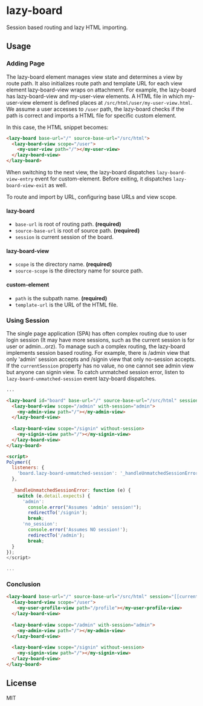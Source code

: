 # lazy-board

Session based routing and lazy HTML importing.

## Usage

### Adding Page

The lazy-board element manages view state and determines a view by route path. It also initializes route path and template URL for each view element lazy-board-view wraps on attachment.
For example, the lazy-board has lazy-board-view and my-user-view elements. A HTML file in which my-user-view element is defined places at `/src/html/user/my-user-view.html`. 
We assume a user accesses to `/user` path, the lazy-board checks if the path is correct and imports a HTML file for specific custom element.

In this case, the HTML snippet becomes:

```html
<lazy-board base-url="/" source-base-url="/src/html">
  <lazy-board-view scope="/user">
    <my-user-view path="/"></my-user-view>
  </lazy-board-view>
</lazy-board>
```

When switching to the next view, the lazy-board dispatches `lazy-board-view-entry` event for custom-element. Before exiting, it dispatches `lazy-board-view-exit` as well.

To route and import by URL, configuring base URLs and view scope.

#### lazy-board

 * `base-url` is root of routing path. **(required)**
 * `source-base-url` is root of source path.  **(required)**
 * `session` is current session of the board.
 
#### lazy-board-view

 * `scope` is the directory name. **(required)**
 * `source-scope` is the directory name for source path.
 
#### custom-element

 * `path` is the subpath name. **(required)**
 * `template-url` is the URL of the HTML file.

### Using Session

The single page application (SPA) has often complex routing due to user login session (It may have more sessions, such as the current session is for user or admin...orz). To manage such a complex routing, the lazy-board implements session based routing.
For example, there is /admin view that only 'admin' session accepts and /signin view that only no-session accepts. If the `currentSession` property has no value, no one cannot see admin view but anyone can signin view. To catch unmatched session error, listen to `lazy-board-unmatched-session` event lazy-board dispatches.

```html
...

<lazy-board id="board" base-url="/" source-base-url="/src/html" session="[[currentSession]]">
  <lazy-board-view scope="/admin" with-session="admin">
    <my-admin-view path="/"></my-admin-view>
  </lazy-board-view>
  
  <lazy-board-view scope="/signin" without-session>
    <my-signin-view path="/"></my-signin-view>
  </lazy-board-view>
</lazy-board>

<script>
Polymer({
  listeners: {
    'board.lazy-board-unmatched-session': '_handleUnmatchedSessionError'
  },
  
  _handleUnmatchedSessionError: function (e) {
    switch (e.detail.expects) {
      'admin':
        console.error("Assumes 'admin' session!");
        redirectTo('/signin');
        break;
      'no_session':
        console.error('Assumes NO session!');
        redirectTo('/admin');
        break;
  }
});
</script>

...
```

### Conclusion

```html
<lazy-board base-url="/" source-base-url="/src/html" session="[[currentSession]]">
  <lazy-board-view scope="/user">
    <my-user-profile-view path="/profile"></my-user-profile-view>
  </lazy-board-view>
  
  <lazy-board-view scope="/admin" with-session="admin">
    <my-admin-view path="/"></my-admin-view>
  </lazy-board-view>
  
  <lazy-board-view scope="/signin" without-session>
    <my-signin-view path="/"></my-signin-view>
  </lazy-board-view>
</lazy-board>
```

## License

MIT
